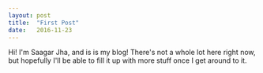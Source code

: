 ```yaml
---
layout: post
title:  "First Post"
date:   2016-11-23
---
```


Hi! I'm Saagar Jha, and is is my blog! There's not a whole lot here right now, but hopefully I'll be able to fill it up with more stuff once I get around to it.
